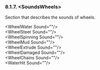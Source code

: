 ### 8.1.7. \<SoundsWheels\>

Section that describes the sounds of wheels.

\<WheelWater Sound=\"\"/\>\
\<WheelSteer Sound=\"\"/\>\
\<WheelSpinning Sound=\"\"/\>\
\<WheelMud Sound=\"\"/\>\
\<WheelExtrude Sound=\"\"/\>\
\<WheelDamaged Sound=\"\"/\>\
\<WheelChains Sound=\"\"/\>\
\<WaterHit Sound=\"\"/\>

